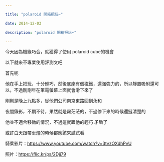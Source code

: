 ```yaml
---

title: "polaroid 開箱把玩~"

date: 2014-12-03

description: "polaroid 開箱把玩~"

---
```


今天因為機緣巧合，就獲得了使用 polaroid cube的機會  

  

以下就來不專業使用評測文吧  

  

  

  

  

  

  

  

  

首先呢  

  

他在手上把玩，十分輕巧，然後底座有個磁鐵，還滿強力的，所以靜置吸附還可以，不過剛剛年在筆電螢幕上面就會滑下來了  

  

  

  

  

  

  

  

剛剛是晚上九點多，從他們公司南京東路回到永和  

  

夜間錄影，不期不待，果然就是霧茫茫的，不過停下來的時候還挺清楚的  

  

他並不適合移動的情況，不過這就跟他的輕巧 矛盾了  

  

  

  

  

  

或許白天跟帶車燈的時候都應該來試試看  

  

騎乘影片：<https://www.youtube.com/watch?v=3tvzOXdhPvU>  

  

照片：<https://flic.kr/ps/2Djj79>  

  

